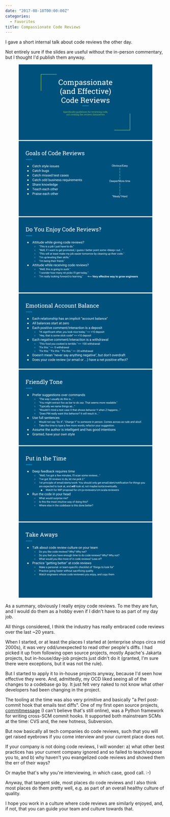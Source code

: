 ```yaml
---
date: "2017-08-18T00:00:00Z"
categories:
  - Favorites
title: Compassionate Code Reviews
---
```



I gave a short internal talk about code reviews the other day.

Not entirely sure if the slides are useful without the in-person commentary, but I thought I'd publish them anyway.

<div style="text-align: center;">
  <img src="/images/compassionate-reviews/1.png" style="width:30em;"/>
  <img src="/images/compassionate-reviews/2.png" style="width:30em;"/>
  <img src="/images/compassionate-reviews/3.png" style="width:30em;"/>
  <img src="/images/compassionate-reviews/4.png" style="width:30em;"/>
  <img src="/images/compassionate-reviews/5.png" style="width:30em;"/>
  <img src="/images/compassionate-reviews/6.png" style="width:30em;"/>
  <img src="/images/compassionate-reviews/7.png" style="width:30em;"/>
</div>

As a summary, obviously I really enjoy code reviews. To me they are fun, and I would do them as a hobby even if I didn't have to as part of my day job.

All things considered, I think the industry has really embraced code reviews over the last ~20 years.

When I started, or at least the places I started at (enterprise shops circa mid 2000s), it was very odd/unexpected to read other people's diffs. I had picked it up from following open source projects, mostly Apache's Jakarta projects, but in-house/day-job projects just didn't do it (granted, I'm sure there were exceptions, but it was not the rule).

But I started to apply it to in-house projects anyway, because I'd seen how effective they were. And, admittedly, my OCD liked seeing all of the changes to a codebase go by. It just felt very naked to not know what other developers had been changing in the project.

The tooling at the time was also very primitive and basically "a Perl post-commit hook that emails text diffs". One of my first open source projects, [commitmessage](http://commitmessage.stage.tigris.org/) (I can't believe that's still online), was a Python framework for writing cross-SCM commit hooks. It supported both mainstream SCMs at the time: CVS and, the new hotness, Subversion.

But now basically all tech companies do code reviews, such that you will get raised eyebrows if you come interview and your current place does not.

If your company is not doing code reviews, I will wonder: a) what other best practices has your current company ignored and so failed to teach/expose you to, and b) why haven't you evangelized code reviews and showed them the err of their ways?

Or maybe that's why you're interviewing, in which case, good call. :-)

Anyway, that tangent side, most places do code reviews and I also think most places do them pretty well, e.g. as part of an overall healthy culture of quality.

I hope you work in a culture where code reviews are similarly enjoyed, and, if not, that you can guide your team and culture towards that.

